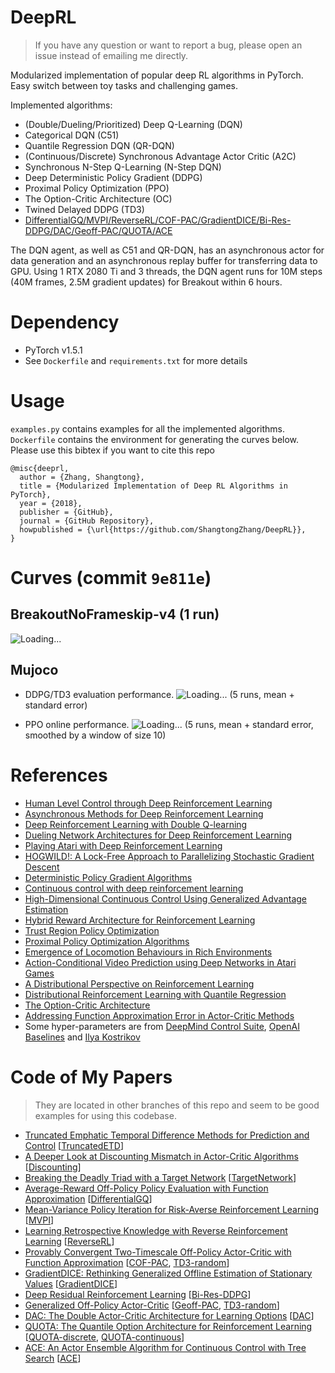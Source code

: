 # DeepRL

> If you have any question or want to report a bug, please open an issue instead of emailing me directly.  

Modularized implementation of popular deep RL algorithms in PyTorch.  
Easy switch between toy tasks and challenging games.

Implemented algorithms:
* (Double/Dueling/Prioritized) Deep Q-Learning (DQN)
* Categorical DQN (C51)
* Quantile Regression DQN (QR-DQN)
* (Continuous/Discrete) Synchronous Advantage Actor Critic (A2C)
* Synchronous N-Step Q-Learning (N-Step DQN)
* Deep Deterministic Policy Gradient (DDPG)
* Proximal Policy Optimization (PPO)
* The Option-Critic Architecture (OC)
* Twined Delayed DDPG (TD3)
* [DifferentialGQ/MVPI/ReverseRL/COF-PAC/GradientDICE/Bi-Res-DDPG/DAC/Geoff-PAC/QUOTA/ACE](#code-of-my-papers)

The DQN agent, as well as C51 and QR-DQN, has an asynchronous actor for data generation and an asynchronous replay buffer for transferring data to GPU.
Using 1 RTX 2080 Ti and 3 threads, the DQN agent runs for 10M steps (40M frames, 2.5M gradient updates) for Breakout within 6 hours.

# Dependency
* PyTorch v1.5.1
* See ```Dockerfile``` and ```requirements.txt``` for more details

# Usage

```examples.py``` contains examples for all the implemented algorithms.  
```Dockerfile``` contains the environment for generating the curves below.  
Please use this bibtex if you want to cite this repo
```
@misc{deeprl,
  author = {Zhang, Shangtong},
  title = {Modularized Implementation of Deep RL Algorithms in PyTorch},
  year = {2018},
  publisher = {GitHub},
  journal = {GitHub Repository},
  howpublished = {\url{https://github.com/ShangtongZhang/DeepRL}},
}
```

# Curves (commit ```9e811e```)

## BreakoutNoFrameskip-v4 (1 run)

![Loading...](https://raw.githubusercontent.com/ShangtongZhang/DeepRL/master/images/Breakout.png)

## Mujoco 

* DDPG/TD3 evaluation performance.
![Loading...](https://raw.githubusercontent.com/ShangtongZhang/DeepRL/master/images/mujoco_eval.png)
(5 runs, mean + standard error)

* PPO online performance. 
![Loading...](https://raw.githubusercontent.com/ShangtongZhang/DeepRL/master/images/PPO.png)
(5 runs, mean + standard error, smoothed by a window of size 10)


# References
* [Human Level Control through Deep Reinforcement Learning](https://www.nature.com/nature/journal/v518/n7540/full/nature14236.html)
* [Asynchronous Methods for Deep Reinforcement Learning](https://arxiv.org/abs/1602.01783)
* [Deep Reinforcement Learning with Double Q-learning](https://arxiv.org/abs/1509.06461)
* [Dueling Network Architectures for Deep Reinforcement Learning](https://arxiv.org/abs/1511.06581)
* [Playing Atari with Deep Reinforcement Learning](https://arxiv.org/abs/1312.5602)
* [HOGWILD!: A Lock-Free Approach to Parallelizing Stochastic Gradient Descent](https://arxiv.org/abs/1106.5730)
* [Deterministic Policy Gradient Algorithms](http://proceedings.mlr.press/v32/silver14.pdf)
* [Continuous control with deep reinforcement learning](https://arxiv.org/abs/1509.02971)
* [High-Dimensional Continuous Control Using Generalized Advantage Estimation](https://arxiv.org/abs/1506.02438)
* [Hybrid Reward Architecture for Reinforcement Learning](https://arxiv.org/abs/1706.04208)
* [Trust Region Policy Optimization](https://arxiv.org/abs/1502.05477)
* [Proximal Policy Optimization Algorithms](https://arxiv.org/abs/1707.06347)
* [Emergence of Locomotion Behaviours in Rich Environments](https://arxiv.org/abs/1707.02286)
* [Action-Conditional Video Prediction using Deep Networks in Atari Games](https://arxiv.org/abs/1507.08750)
* [A Distributional Perspective on Reinforcement Learning](https://arxiv.org/abs/1707.06887)
* [Distributional Reinforcement Learning with Quantile Regression](https://arxiv.org/abs/1710.10044)
* [The Option-Critic Architecture](https://arxiv.org/abs/1609.05140)
* [Addressing Function Approximation Error in Actor-Critic Methods](https://arxiv.org/abs/1802.09477)
* Some hyper-parameters are from [DeepMind Control Suite](https://arxiv.org/abs/1801.00690), [OpenAI Baselines](https://github.com/openai/baselines) and [Ilya Kostrikov](https://github.com/ikostrikov/pytorch-a2c-ppo-acktr)

# Code of My Papers
> They are located in other branches of this repo and seem to be good examples for using this codebase.
* [Truncated Emphatic Temporal Difference Methods for Prediction and Control](https://arxiv.org/abs/2108.05338) [[TruncatedETD](https://github.com/ShangtongZhang/DeepRL/tree/TruncatedETD)]
* [A Deeper Look at Discounting Mismatch in Actor-Critic Algorithms](https://arxiv.org/abs/2010.01069) [[Discounting](https://github.com/ShangtongZhang/DeepRL/tree/discounting)]
* [Breaking the Deadly Triad with a Target Network](https://arxiv.org/abs/2101.08862) [[TargetNetwork](https://github.com/ShangtongZhang/DeepRL/tree/TargetNetwork)]
* [Average-Reward Off-Policy Policy Evaluation with Function Approximation](https://arxiv.org/abs/2101.02808) [[DifferentialGQ](https://github.com/ShangtongZhang/DeepRL/tree/DifferentialGQ)]
* [Mean-Variance Policy Iteration for Risk-Averse Reinforcement Learning](https://arxiv.org/abs/2004.10888) [[MVPI](https://github.com/ShangtongZhang/DeepRL/tree/MVPI)]
* [Learning Retrospective Knowledge with Reverse Reinforcement Learning](https://arxiv.org/abs/2007.06703) [[ReverseRL](https://github.com/ShangtongZhang/DeepRL/tree/ReverseRL)]
* [Provably Convergent Two-Timescale Off-Policy Actor-Critic with Function Approximation](https://arxiv.org/abs/1911.04384) [[COF-PAC](https://github.com/ShangtongZhang/DeepRL/tree/COF-PAC), [TD3-random](https://github.com/ShangtongZhang/DeepRL/tree/TD3-random)]
* [GradientDICE: Rethinking Generalized Offline Estimation of Stationary Values](https://arxiv.org/abs/2001.11113) [[GradientDICE](https://github.com/ShangtongZhang/DeepRL/tree/GradientDICE)]
* [Deep Residual Reinforcement Learning](https://arxiv.org/abs/1905.01072) [[Bi-Res-DDPG](https://github.com/ShangtongZhang/DeepRL/tree/Bi-Res-DDPG)]
* [Generalized Off-Policy Actor-Critic](https://arxiv.org/abs/1903.11329) [[Geoff-PAC](https://github.com/ShangtongZhang/DeepRL/tree/Geoff-PAC), [TD3-random](https://github.com/ShangtongZhang/DeepRL/tree/TD3-random)]
* [DAC: The Double Actor-Critic Architecture for Learning Options](https://arxiv.org/abs/1904.12691) [[DAC](https://github.com/ShangtongZhang/DeepRL/tree/DAC)]
* [QUOTA: The Quantile Option Architecture for Reinforcement Learning](https://arxiv.org/abs/1811.02073) [[QUOTA-discrete](https://github.com/ShangtongZhang/DeepRL/tree/QUOTA-discrete), [QUOTA-continuous](https://github.com/ShangtongZhang/DeepRL/tree/QUOTA-continuous)]
* [ACE: An Actor Ensemble Algorithm for Continuous Control with Tree Search](https://arxiv.org/abs/1811.02696) [[ACE](https://github.com/ShangtongZhang/DeepRL/tree/ACE)]